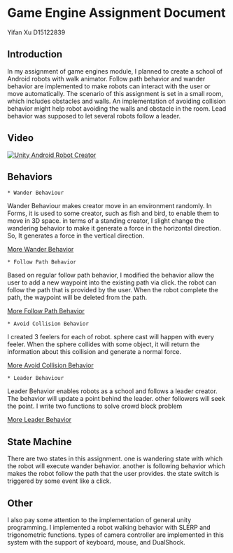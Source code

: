 # Game Engine Assignment Document
Yifan Xu
D15122839

## Introduction

In my assignment of game engines module, I planned to create a school of Android robots with walk animator. Follow path behavior and wander behavior are implemented to make robots can interact with the user or move automatically. The scenario of this assignment is set in a small room, which includes obstacles and walls. An implementation of avoiding collision behavior might help robot avoiding the walls and obstacle in the room. Lead behavior was supposed to let several robots follow a leader.

## Video

[![Unity Android Robot Creator](http://i3.ytimg.com/vi/8ZUMnKosAeM/maxresdefault.jpg)](http://www.youtube.com/embed/8ZUMnKosAeM?)

## Behaviors

    * Wander Behaviour

Wander Behaviour makes creator move in an environment randomly. In Forms, it is used to some creator, such as fish and bird, to enable them to move in 3D space. in terms of a standing creator, I slight change the wandering behavior to make it generate a force in the horizontal direction. So, It generates a force in the vertical direction.

[More Wander Behavior](https://gamedevelopment.tutsplus.com/tutorials/understanding-steering-behaviors-wander--gamedev-1624)

    * Follow Path Behavior

Based on regular follow path behavior, I modified the behavior allow the user to add a new waypoint into the existing path via click. the robot can follow the path that is provided by the user.  When the robot complete the path, the waypoint will be deleted from the path.

[More Follow Path Behavior](https://gamedevelopment.tutsplus.com/tutorials/understanding-steering-behaviors-path-following--gamedev-8769)

    * Avoid Collision Behavior

I created 3 feelers for each of robot. sphere cast will happen with every feeler. When the sphere collides with some object, it will return the information about this collision and generate a normal force.

[More Avoid Collision Behavior](https://gamedevelopment.tutsplus.com/tutorials/understanding-steering-behaviors-collision-avoidance--gamedev-7777)

    * Leader Behaviour

Leader Behavior enables robots as a school and follows a leader creator. The behavior will update a point behind the leader. other followers will seek the point. I write two functions to solve crowd block problem

[More Leader Behavior](https://gamedevelopment.tutsplus.com/tutorials/understanding-steering-behaviors-leader-following--gamedev-10810)

## State Machine

There are two states in this assignment. one is wandering state with which the robot will execute wander behavior. another is following behavior which makes the robot follow the path that the user provides. the state switch is triggered by some event like a click.

## Other

I also pay some attention to the implementation of general unity programming. I implemented a robot walking behavior with SLERP and trigonometric functions. types of camera controller are implemented in this system with the support of keyboard, mouse, and DualShock.
